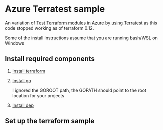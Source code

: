 # Azure Terratest sample

An variation of [Test Terraform modules in Azure by using Terratest](https://docs.microsoft.com/en-us/azure/terraform/terratest-in-terraform-modules) as this code stopped working as of terraform 0.12.

Some of the install instructions assume that you are running bash/WSL on Windows 

## Install required components

1. [Install terraform](
https://techcommunity.microsoft.com/t5/Azure-Developer-Community-Blog/Configuring-Terraform-on-Windows-10-Linux-Sub-System/ba-p/393845)
2. [Install go](https://sal.as/post/install-golan-on-wsl/)
    
    I ignored the GOROOT path, the GOPATH should point to the root location for your projects
3. [Install dep](https://github.com/golang/dep)

## Set up the terraform sample

